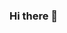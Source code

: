### Hi there 👋

<!--
**SIRazizano/SIRazizano** is a ✨ _special_ ✨ repository because its `README.md` (this file) appears on your GitHub profile.

Here are some ideas to get you started:
- English 👁👁👃🏻👁👁 :
  - 🔭 Hi Folks, my name is Abdul-Aziz, but I prefer naming me azizano ( don't ask me ask ... )
  - 🌱 I like what everybody hates, science and anything makes me know about the universe I live in interests me and makes me study it, Here Are Some Examples :
      🎆Math 
      🎆Chemistry 
      🎆Computer Science 
      🎆Web Development 
      🎆Physics
  - 👯 Currently Learning : 
      🎇Web Development 
      🎇Game Development 
      🎇Math 
      🎇Graphic Design
      🎇Motion Graphics
  - 🤔 If you know me well, you should see me always studying, searching, doing everything no one in my age does; I do all that stuff because I know my death is not pen        which i write and lift with my commands; so I have to learn as much as I can about my life before I leave it as an ignorant
  - 💬 Contact Me : 
      🌟Instagram : mohp33.lr6 
      🌟Twitter : AlrashedAzizan 
      🌟Whatsapp : +965 96656665 
      🌟Discord : ! 𝑺𝑰𝑹 | JoyBoy#4820 
      🌟Playstation 👁👃🏻👁 : azizano_935
